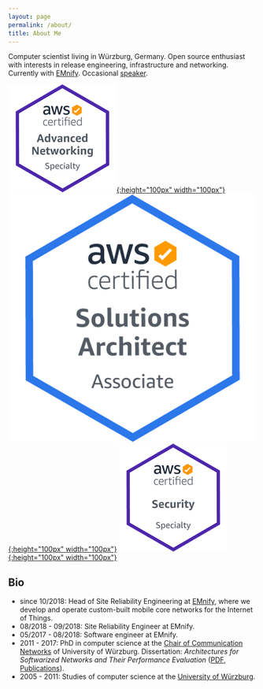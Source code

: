 ```yaml
---
layout: page
permalink: /about/
title: About Me
---
```


Computer scientist living in Würzburg, Germany. Open source enthusiast with interests in release engineering, infrastructure and networking. Currently with [EMnify](https:///www.emnify.com). Occasional [speaker](/speaking/).

[![AWS Certified Solutions Architect - Associate Logo](/images/aws-cert-networking.png){:height="100px" width="100px"}](https://www.certmetrics.com/amazon/public/badge.aspx?i=1&t=c&d=2018-08-07&ci=AWS00509574)
[![AWS Certified Advanced Networking - Specialty Logo](/images/aws-cert-sa.png){:height="100px" width="100px"}](https://www.certmetrics.com/amazon/public/badge.aspx?i=6&t=c&d=2018-09-14&ci=AWS00509574)
[![AWS Certified Security - Specialty Logo](/images/aws-cert-security.png){:height="100px" width="100px"}](https://www.certmetrics.com/amazon/public/badge.aspx?i=7&t=c&d=2019-05-22&ci=AWS00509574)

## Bio

- since 10/2018: Head of Site Reliability Engineering at [EMnify](https:///www.emnify.com), where we develop and operate custom-built mobile core networks for the Internet of Things.
- 08/2018 - 09/2018: Site Reliability Engineer at EMnify.
- 05/2017 - 08/2018: Software engineer at EMnify.
- 2011 - 2017: PhD in computer science at the [Chair of Communication Networks](http://comnet.informatik.uni-wuerzburg.de) of University of Würzburg. Dissertation: _Architectures for Softwarized Networks and Their Performance Evaluation_ ([PDF](https://opus.bibliothek.uni-wuerzburg.de/frontdoor/index/index/docId/15063), [Publications](http://www.comnet.informatik.uni-wuerzburg.de/team/alumni/steffen-gebert/)).
- 2005 - 2011: Studies of computer science at the [University of Würzburg](https://www.uni-wuerzburg.de).
